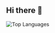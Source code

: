 ## Hi there 👋


![Top Languages](https://github-readme-stats.vercel.app/api/top-langs/?username=hmh4947&layout=compact&theme=dracula)
